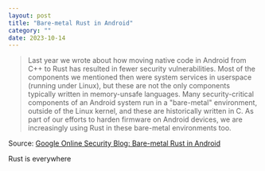 ```yaml
---
layout: post
title: "Bare-metal Rust in Android"
category: ""
date: 2023-10-14
---
```


>Last year we wrote about how moving native code in Android from C++ to Rust has resulted in fewer security vulnerabilities. Most of the components we mentioned then were system services in userspace (running under Linux), but these are not the only components typically written in memory-unsafe languages. Many security-critical components of an Android system run in a "bare-metal" environment, outside of the Linux kernel, and these are historically written in C. As part of our efforts to harden firmware on Android devices, we are increasingly using Rust in these bare-metal environments too.


Source: [Google Online Security Blog: Bare-metal Rust in Android](https://security.googleblog.com/2023/10/bare-metal-rust-in-android.html)

Rust is everywhere
